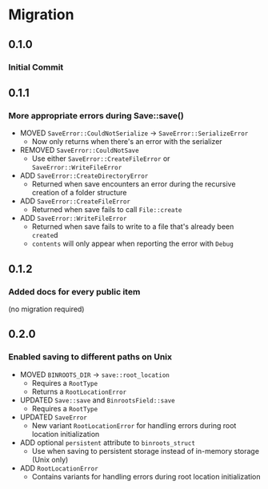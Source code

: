 # Migration

## 0.1.0
### Initial Commit

## 0.1.1
### More appropriate errors during Save::save()

- MOVED `SaveError::CouldNotSerialize` -> `SaveError::SerializeError`
	- Now only returns when there's an error with the serializer
- REMOVED `SaveError::CouldNotSave`
	- Use either `SaveError::CreateFileError` or `SaveError::WriteFileError`
- ADD `SaveError::CreateDirectoryError`
	- Returned when save encounters an error during the recursive creation of a folder structure
- ADD `SaveError::CreateFileError`
	- Returned when save fails to call `File::create`
- ADD `SaveError::WriteFileError`
	- Returned when save fails to write to a file that's already been `create`d
	- `contents` will only appear when reporting the error with `Debug`

## 0.1.2
### Added docs for every public item
(no migration required)

## 0.2.0
### Enabled saving to different paths on Unix
- MOVED `BINROOTS_DIR` -> `save::root_location`
	- Requires a `RootType`
	- Returns a `RootLocationError`
- UPDATED `Save::save` and `BinrootsField::save`
	- Requires a `RootType`
- UPDATED `SaveError`
	- New variant `RootLocationError` for handling errors during root location initialization
- ADD optional `persistent` attribute to `binroots_struct`
	- Use when saving to persistent storage instead of in-memory storage (Unix only)
- ADD `RootLocationError`
	- Contains variants for handling errors during root location initialization